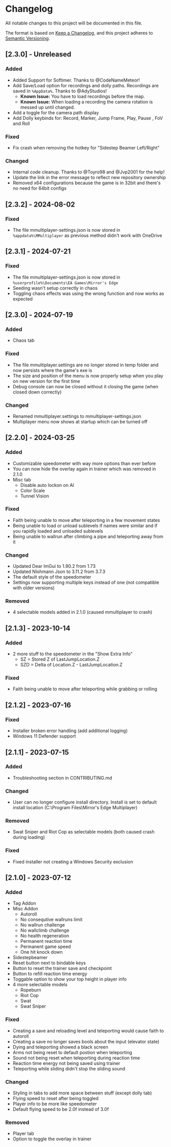 # Changelog

All notable changes to this project will be documented in this file.

The format is based on [Keep a Changelog](https://keepachangelog.com/en/1.0.0/),
and this project adheres to [Semantic Versioning](https://semver.org/spec/v2.0.0.html).

## [2.3.0] - Unreleased

### Added

- Added Support for Softimer. Thanks to @CodeNameMeteor!
- Add Save/Load option for recordings and dolly paths. Recordings are saved in `%AppData%`. Thanks to @AdyStudios!
  - **Known Issue:** You have to load recordings before the map.
  - **Known Issue:** When loading a recording the camera rotation is messed up until changed.
- Add a toggle for the camera path display
- Add Dolly keybinds for: Record, Marker, Jump Frame, Play, Pause , FoV and Roll

### Fixed

- Fix crash when removing the hotkey for "Sidestep Beamer Left/Right"

### Changed

- Internal code cleanup. Thanks to @Toyro98 and @Jvp2001 for the help!
- Update the link in the error message to reflect new repository ownership
- Removed x64 configurations because the game is in 32bit and there's no need for 64bit configs

## [2.3.2] - 2024-08-02

### Fixed

- The file mmultiplayer-settings.json is now stored in `%appdata%\MMultiplayer` as previous method didn't work with OneDrive

## [2.3.1] - 2024-07-21

### Fixed

- The file mmultiplayer-settings.json is now stored in `%userprofile%\Documents\EA Games\Mirror's Edge`
- Seeding wasn't setup correctly in chaos
- Toggling chaos effects was using the wrong function and now works as expected

## [2.3.0] - 2024-07-19

### Added

- Chaos tab

### Fixed

- The file mmultiplayer.settings are no longer stored in temp folder and now persists where the game's exe is
- The size and position of the menu is now properly setup when you play on new version for the first time
- Debug console can now be closed without it closing the game (when closed down correctly)

### Changed

- Renamed mmultiplayer.settings to mmultiplayer-settings.json
- Multiplayer menu now shows at startup which can be turned off

## [2.2.0] - 2024-03-25

### Added

- Customizable speedometer with way more options than ever before
- You can now hide the overlay again in trainer which was removed in 2.1.0
- Misc tab
  - Disable auto lockon on AI
  - Color Scale
  - Tunnel Vision

### Fixed

- Faith being unable to move after teleporting in a few movement states
- Being unable to load or unload sublevels if names were similar and if you rapidly loaded and unloaded sublevels
- Being unable to wallrun after climbing a pipe and teleporting away from it

### Changed

- Updated Dear ImGui to 1.90.2 from 1.73
- Updated Nlohmann Json to 3.11.2 from 3.7.3
- The default style of the speedometer
- Settings now supporting multiple keys instead of one (not compatible with older versions)

### Removed

- 4 selectable models added in 2.1.0 (caused mmultiplayer to crash)

## [2.1.3] - 2023-10-14

### Added

- 2 more stuff to the speedometer in the "Show Extra Info"
  - SZ = Stored Z of LastJumpLocation.Z
  - SZD = Delta of Location.Z - LastJumpLocation.Z

### Fixed

- Faith being unable to move after teleporting while grabbing or rolling

## [2.1.2] - 2023-07-16

### Fixed

- Installer broken error handling (add additional logging)
- Windows 11 Defender support

## [2.1.1] - 2023-07-15

### Added

- Troubleshooting section in CONTRIBUTING.md

### Changed

- User can no longer configure install directory. Install is set to default install location (C:\Program Files\Mirror's Edge Multiplayer)

### Removed

- Swat Sniper and Riot Cop as selectable models (both caused crash during loading)

### Fixed

- Fixed installer not creating a Windows Security exclusion

## [2.1.0] - 2023-07-12

### Added

- Tag Addon
- Misc Addon
  - Autoroll
  - No consequtive wallruns limit
  - No wallrun challenge
  - No wallclimb challenge
  - No health regeneration
  - Permanent reaction time
  - Permanent game speed
  - One hit knock down
- Sidestepbeamer
- Reset button next to bindable keys
- Button to reset the trainer save and checkpoint
- Button to refill reaction time energy
- Toggable option to show your top height in player info
- 4 more selectable models
  - Ropeburn
  - Riot Cop
  - Swat
  - Swat Sniper

### Fixed

- Creating a save and reloading level and teleporting would cause faith to autoroll
- Creating a save no longer saves bools about the input (elevator state)
- Dying and teleporting showed a black screen
- Arms not being reset to default postion when teleporting
- Sound not being reset when teleporting during reaction time
- Reaction time energy not being saved using trainer
- Teleporting while sliding didn't stop the sliding sound
  
### Changed

- Styling in tabs to add more space between stuff (except dolly tab)  
- Flying speed to reset after being toggled
- Player info to be more like speedometer
- Default flying speed to be 2.0f instead of 3.0f

### Removed

- Player tab
- Option to toggle the overlay in trainer

